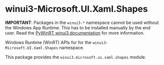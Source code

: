<!-- warning: Please don't edit this file. It was automatically generated. -->

# winui3-Microsoft.UI.Xaml.Shapes

**IMPORTANT**: Packages in the `winui3-*` namespace cannot be used without the
Windows App Runtime. This has to be installed manually by the end user. Read the
[PyWinRT winui3 documentation](https://pywinrt.readthedocs.io/en/latest/api/winui3/index.html)
for more information.

Windows Runtime (WinRT) APIs for for the `winui3-Microsoft.UI.Xaml.Shapes` namespace.

This package provides the `winui3.microsoft.ui.xaml.shapes` module.
